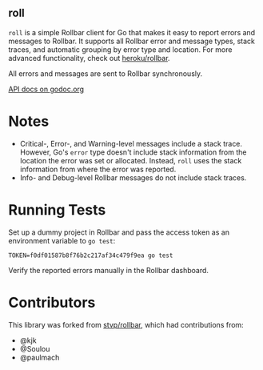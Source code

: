 roll
----

`roll` is a simple Rollbar client for Go that makes it easy to report errors and
messages to Rollbar. It supports all Rollbar error and message types, stack
traces, and automatic grouping by error type and location. For more advanced
functionality, check out [heroku/rollbar](https://github.com/heroku/rollbar).

All errors and messages are sent to Rollbar synchronously.

[API docs on godoc.org](http://godoc.org/github.com/stvp/roll)

Notes
=====

* Critical-, Error-, and Warning-level messages include a stack trace. However,
  Go's `error` type doesn't include stack information from the location the
  error was set or allocated. Instead, `roll` uses the stack information from
  where the error was reported.
* Info- and Debug-level Rollbar messages do not include stack traces.

Running Tests
=============

Set up a dummy project in Rollbar and pass the access token as an environment
variable to `go test`:

    TOKEN=f0df01587b8f76b2c217af34c479f9ea go test

Verify the reported errors manually in the Rollbar dashboard.

Contributors
============

This library was forked from [stvp/rollbar](https://github.com/stvp/rollbar),
which had contributions from:

* @kjk
* @Soulou
* @paulmach

